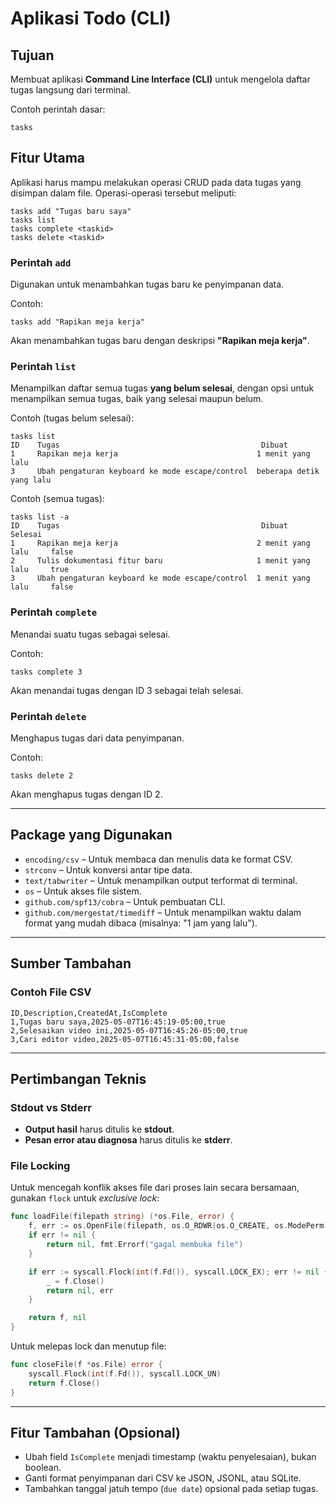 # Aplikasi Todo (CLI)

## Tujuan

Membuat aplikasi **Command Line Interface (CLI)** untuk mengelola daftar tugas langsung dari terminal.

Contoh perintah dasar:

```
tasks
```

## Fitur Utama

Aplikasi harus mampu melakukan operasi CRUD pada data tugas yang disimpan dalam file. Operasi-operasi tersebut meliputi:

```
tasks add "Tugas baru saya"
tasks list
tasks complete <taskid>
tasks delete <taskid>
```

### Perintah `add`

Digunakan untuk menambahkan tugas baru ke penyimpanan data.

Contoh:

```
tasks add "Rapikan meja kerja"
```

Akan menambahkan tugas baru dengan deskripsi **"Rapikan meja kerja"**.

### Perintah `list`

Menampilkan daftar semua tugas **yang belum selesai**, dengan opsi untuk menampilkan semua tugas, baik yang selesai maupun belum.

Contoh (tugas belum selesai):

```
tasks list
ID    Tugas                                             Dibuat
1     Rapikan meja kerja                               1 menit yang lalu
3     Ubah pengaturan keyboard ke mode escape/control  beberapa detik yang lalu
```

Contoh (semua tugas):

```
tasks list -a
ID    Tugas                                             Dibuat                Selesai
1     Rapikan meja kerja                               2 menit yang lalu     false
2     Tulis dokumentasi fitur baru                     1 menit yang lalu     true
3     Ubah pengaturan keyboard ke mode escape/control  1 menit yang lalu     false
```

### Perintah `complete`

Menandai suatu tugas sebagai selesai.

Contoh:

```
tasks complete 3
```

Akan menandai tugas dengan ID 3 sebagai telah selesai.

### Perintah `delete`

Menghapus tugas dari data penyimpanan.

Contoh:

```
tasks delete 2
```

Akan menghapus tugas dengan ID 2.

---

## Package yang Digunakan

* `encoding/csv` – Untuk membaca dan menulis data ke format CSV.
* `strconv` – Untuk konversi antar tipe data.
* `text/tabwriter` – Untuk menampilkan output terformat di terminal.
* `os` – Untuk akses file sistem.
* `github.com/spf13/cobra` – Untuk pembuatan CLI.
* `github.com/mergestat/timediff` – Untuk menampilkan waktu dalam format yang mudah dibaca (misalnya: "1 jam yang lalu").

---

## Sumber Tambahan


### Contoh File CSV

```csv
ID,Description,CreatedAt,IsComplete
1,Tugas baru saya,2025-05-07T16:45:19-05:00,true
2,Selesaikan video ini,2025-05-07T16:45:26-05:00,true
3,Cari editor video,2025-05-07T16:45:31-05:00,false
```

---

## Pertimbangan Teknis

### Stdout vs Stderr

* **Output hasil** harus ditulis ke **stdout**.
* **Pesan error atau diagnosa** harus ditulis ke **stderr**.

### File Locking

Untuk mencegah konflik akses file dari proses lain secara bersamaan, gunakan `flock` untuk *exclusive lock*:

```go
func loadFile(filepath string) (*os.File, error) {
	f, err := os.OpenFile(filepath, os.O_RDWR|os.O_CREATE, os.ModePerm)
	if err != nil {
		return nil, fmt.Errorf("gagal membuka file")
	}

	if err := syscall.Flock(int(f.Fd()), syscall.LOCK_EX); err != nil {
		_ = f.Close()
		return nil, err
	}

	return f, nil
}
```

Untuk melepas lock dan menutup file:

```go
func closeFile(f *os.File) error {
	syscall.Flock(int(f.Fd()), syscall.LOCK_UN)
	return f.Close()
}
```

---

## Fitur Tambahan (Opsional)

* Ubah field `IsComplete` menjadi timestamp (waktu penyelesaian), bukan boolean.
* Ganti format penyimpanan dari CSV ke JSON, JSONL, atau SQLite.
* Tambahkan tanggal jatuh tempo (`due date`) opsional pada setiap tugas.
